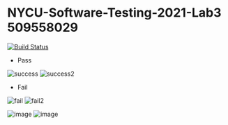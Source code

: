# NYCU-Software-Testing-2021-Lab3 509558029
  [![Build Status](https://travis-ci.com/a4865g/309552005.svg?branch=master)](https://travis-ci.com/a4865g/309552005)
- Pass

![success](https://user-images.githubusercontent.com/81569098/115998360-727b2b80-a619-11eb-8589-10573022e6a1.png)
![success2](https://user-images.githubusercontent.com/81569098/115998364-760eb280-a619-11eb-94a9-9d77cc1abb93.png)

- Fail

![fail](https://user-images.githubusercontent.com/81569098/115998374-7eff8400-a619-11eb-870c-66dddb755922.png)
![fail2](https://user-images.githubusercontent.com/81569098/115998378-80c94780-a619-11eb-9505-c9fa2adcc57c.png)


  ![image](https://user-images.githubusercontent.com/43570004/112246625-f5f9d380-8c8d-11eb-8500-4bf0587ad787.png)
  ![image](https://user-images.githubusercontent.com/43570004/112246687-fbefb480-8c8d-11eb-8213-63722d1cbc66.png)
